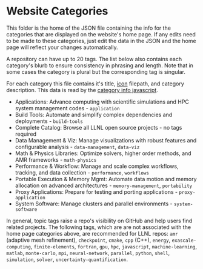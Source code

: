 # Website Categories 

This folder is the home of the JSON file containing the info for the categories that are displayed on the website's home page. If any edits need to be made to these categories, just edit the data in the JSON and the home page will reflect your changes automatically.

A repository can have up to 20 tags. The list below also contains each category's blurb to ensure consistency in phrasing and length. Note that in some cases the category is plural but the corresponding tag is singular.

For each category this file contains it's title, [icon][icon dir] filepath, and category description. This data is read by the [category info javascript][js dir].

[icon dir]: ../assets/images/
[js dir]: ../js/category-info.js

- Applications: Advance computing with scientific simulations and HPC system management codes - `application`
- Build Tools: Automate and simplify complex dependencies and deployments - `build-tools`
- Complete Catalog: Browse all LLNL open source projects - no tags required
- Data Management & Viz: Manage visualizations with robust features and configurable analysis - `data-management`, `data-viz`
- Math & Physics Libraries: Optimize solvers, higher order methods, and AMR frameworks - `math-physics`
- Performance & Workflow: Manage and scale complex workflows, tracking, and data collection - `performance`, `workflows`
- Portable Execution & Memory Mgmt: Automate data motion and memory allocation on advanced architectures - `memory-management`, `portability`
- Proxy Applications: Prepare for testing and porting applications - `proxy-application`
- System Software: Manage clusters and parallel environments - `system-software`

In general, topic tags raise a repo's visibility on GitHub and help users find related projects. The following tags, which are are not associated with the home page categories above, are recommended for LLNL repos: `amr` (adaptive mesh refinement), `checkpoint`, `cmake`, `cpp` (C++), `energy`, `exascale-computing`, `finite-elements`, `fortran`, `gpu`, `hpc`, `javascript`, `machine-learning`, `matlab`, `monte-carlo`, `mpi`, `neural-network`, `parallel`, `python`, `shell`, `simulation`, `solver`, `uncertainty-quantification`.
